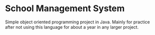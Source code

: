 # School Management System
Simple object oriented programming project in Java. Mainly for practice after not using this language for about a year in any larger project.
